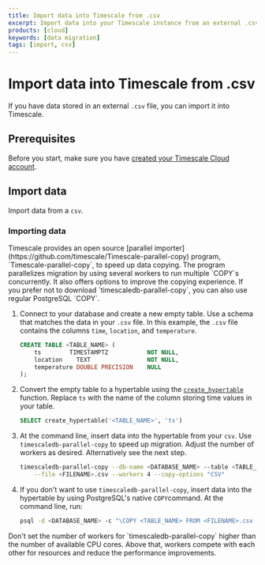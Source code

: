 ```yaml
---
title: Import data into Timescale from .csv
excerpt: Import data into your Timescale instance from an external .csv file
products: [cloud]
keywords: [data migration]
tags: [import, csv]
---
```


# Import data into Timescale from .csv

If you have data stored in an external `.csv` file, you can import it into
Timescale.

## Prerequisites

Before you start, make sure you have
[created your Timescale Cloud account][install].

## Import data

Import data from a `csv`.

<Procedure>

### Importing data

<Highlight type="note">
Timescale provides an open source
[parallel importer](https://github.com/timescale/Timescale-parallel-copy) program,
`Timescale-parallel-copy`, to speed up data copying. The program parallelizes
migration by using several workers to run multiple `COPY`s concurrently. It also
offers options to improve the copying experience. If you prefer not to download
`timescaledb-parallel-copy`, you can also use regular PostgreSQL `COPY`.
</Highlight>

1.  Connect to your database and create a new empty table. Use a schema that
    matches the data in your `.csv` file. In this example, the `.csv` file
    contains the columns `time`, `location`, and `temperature`.

    ```sql
    CREATE TABLE <TABLE_NAME> (
        ts        TIMESTAMPTZ           NOT NULL,
        location    TEXT                NOT NULL,
        temperature DOUBLE PRECISION    NULL
    );
    ```

1.  Convert the empty table to a hypertable using the
    [`create_hypertable`][create_hypertable] function. Replace `ts` with the
    name of the column storing time values in your table.

    ```sql
    SELECT create_hypertable('<TABLE_NAME>', 'ts')
    ```

1.  At the command line, insert data into the hypertable from your `csv`. Use
    `timescaledb-parallel-copy` to speed up migration. Adjust the number of
    workers as desired. Alternatively see the next step.

    ```bash
    timescaledb-parallel-copy --db-name <DATABASE_NAME> --table <TABLE_NAME> \
        --file <FILENAME>.csv --workers 4 --copy-options "CSV"
    ```

1.  <Optional />If you don't want to use `timescaledb-parallel-copy`,
    insert data into the hypertable by using PostgreSQL's native `COPY`command.
    At the command line, run:

    ```bash
    psql -d <DATABASE_NAME> -c "\COPY <TABLE_NAME> FROM <FILENAME>.csv CSV"
    ```

<Highlight type="note">
Don't set the number of workers for `timescaledb-parallel-copy` higher than the
number of available CPU cores. Above that, workers compete with each other for
resources and reduce the performance improvements.
</Highlight>

</Procedure>

[create_hypertable]: /api/:currentVersion:/hypertable/create_hypertable
[install]: /getting-started/latest/
[parallel importer]: https://github.com/timescale/timescaledb-parallel-copy
